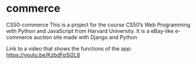 # commerce
CS50-commerce
This is a project for the course CS50’s Web Programming with Python and JavaScript from Harvard University. It is a  eBay-like e-commerce auction site made with Django and Python

Link to a video that shows the functions of the app:  https://youtu.be/KzbdFpSi2L8
